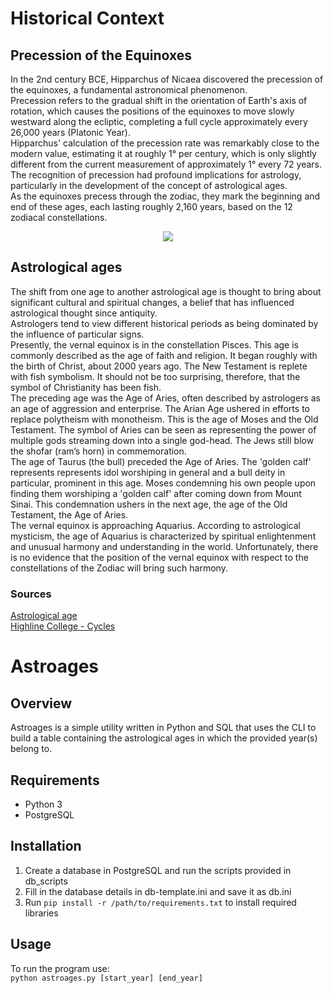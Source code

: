 # Historical Context
## Precession of the Equinoxes
In the 2nd century BCE, Hipparchus of Nicaea discovered the precession of the equinoxes, a fundamental astronomical phenomenon.\
Precession refers to the gradual shift in the orientation of Earth's axis of rotation, which causes the positions of the equinoxes to move slowly westward along the ecliptic, completing a full cycle approximately every 26,000 years (Platonic Year).\
Hipparchus' calculation of the precession rate was remarkably close to the modern value, estimating it at roughly 1° per century, which is only slightly different from the current measurement of approximately 1° every 72 years.\
The recognition of precession had profound implications for astrology, particularly in the development of the concept of astrological ages.\
As the equinoxes precess through the zodiac, they mark the beginning and end of these ages, each lasting roughly 2,160 years, based on the 12 zodiacal constellations.

<p align="center">
  <img src="https://people.highline.edu/iglozman/classes/astronotes/media/zodiacage.gif">
</p>

## Astrological ages
The shift from one age to another astrological age is thought to bring about significant cultural and spiritual changes, a belief that has influenced astrological thought since antiquity.\
Astrologers tend to view different historical periods as being dominated by the influence of particular signs.\
Presently, the vernal equinox is in the constellation Pisces. This age is commonly described as the age of faith and religion. It began roughly with the birth of Christ, about 2000 years ago. The New Testament is replete with fish symbolism. It should not be too surprising, therefore, that the symbol of Christianity has been fish.\
The preceding age was the Age of Aries, often described by astrologers as an age of aggression and enterprise. The Arian Age ushered in efforts to replace polytheism with monotheism. This is the age of Moses and the Old Testament. The symbol of Aries can be seen as representing the power of multiple gods streaming down into a single god-head. The Jews still blow the shofar (ram’s horn) in commemoration.\
The age of Taurus (the bull) preceded the Age of Aries. The 'golden calf' represents represents idol worshiping in general and a bull deity in particular, prominent in this age. Moses condemning his own people upon finding them worshiping a 'golden calf' after coming down from Mount Sinai. This condemnation ushers in the next age, the age of the Old Testament, the Age of Aries.\
The vernal equinox is approaching Aquarius. According to astrological mysticism, the age of Aquarius is characterized by spiritual enlightenment and unusual harmony and understanding in the world. Unfortunately, there is no evidence that the position of the vernal equinox with respect to the constellations of the Zodiac will bring such harmony.

### Sources
[Astrological age](https://en.wikipedia.org/wiki/Astrological_age)\
[Highline College - Cycles](https://people.highline.edu/iglozman/classes/astronotes/cycles.htm)

# Astroages
## Overview
Astroages is a simple utility written in Python and SQL that uses the CLI to build a table containing the astrological ages in which the provided year(s) belong to.

## Requirements
- Python 3
- PostgreSQL

## Installation
1. Create a database in PostgreSQL and run the scripts provided in db_scripts
2. Fill in the database details in db-template.ini and save it as db.ini
3. Run `pip install -r /path/to/requirements.txt` to install required libraries

## Usage
To run the program use:\
`python astroages.py [start_year] [end_year]`
